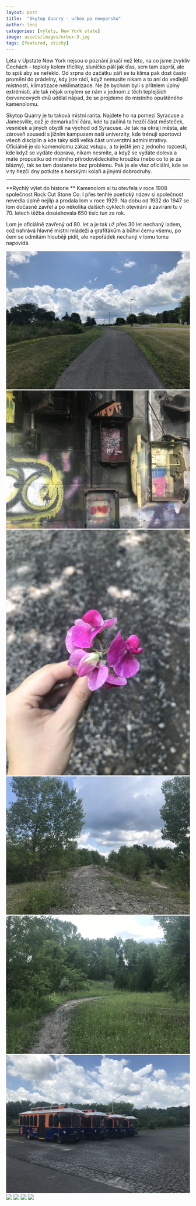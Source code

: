 ```yaml
---
layout: post
title:  "Skytop Quarry - urbex po newyorsku"
author: leni
categories: [výlety, New York state]
image: assets/images/urbex-3.jpg
tags: [featured, sticky]
---
```


Léta v Upstate New York nejsou o poznání jinačí než léto, na co jsme zvyklív Čechách - teploty kolem třicítky, sluníčko pálí jak ďas, sem tam zaprší, ale to spíš aby se neřeklo. Od srpna do začátku září se tu klima pak dost často promění do prádelny, kdy jste rádi, když nemusíte nikam a to aní do vedlejší místnosti, klimatizace neklimatizace. Ne že bychom byli s přítelem úplný extrémisti, ale tak nějak omylem se nám v jednom z těch teplejších červencových dnů udělal nápad, že se projdeme do místního opuštěného kamenolomu.

Skytop Quarry je tu taková místní rarita. Najdete ho na pomezí Syracuse a Jamesville, což je demarkační čára, kde tu  začíná ta hezčí část městeček, vesniček a jiných obydlí na východ od Syracuse. Je tak na okraji města, ale zároveň sousedí s jižním kampusem naší univerzity, kde trénují sportovci všech disciplín a kde taky sídlí velká část univerzitní administrativy. Oficiálně je do kamenolomu zákaz vstupu, a to ještě jen z jednoho rozcestí, kde když se vydáte doprava, nikam nesmíte, a když se vydáte doleva a máte propustku od místního přírodovědeckého kroužku (nebo co to je za blázny), tak se tam dostanete bez problému. Pak je ale vlez oficiální, kde se v ty hezčí dny potkáte s horskými kolaři a jinými dobrodruhy.

---
**Rychlý výlet do historie **
Kamenolom si tu otevřela v roce 1908 společnost Rock Cut Stone Co. I přes tenhle poetický název si společnost nevedla úplně nejlíp a prodala lom v roce 1929. Na dobu od 1932 do 1947 se lom dočasně zavřel a po několika dalších cyklech otevírání a zavírání tu v 70. letech těžba dosáahovala 650 tisíc tun za rok.

Lom je oficiálně zavřený od 80. let a je tak už přes 30 let nechaný ladem, což nahrává hlavně místní mládeži a grafiťákům a bůhví čemu všemu, po čem se odmítám hlouběji pídit, ale nepořádek nechaný v lomu tomu napovídá.




<img src="/assets/images/cesta-tam.jpg">
<img src="/assets/images/covid-urbex.jpg">
<img src="/assets/images/kyticka.jpg">
<img src="/assets/images/lom-1.jpg">
<img src="/assets/images/najdi-jelena.jpg">
<img src="/assets/images/tramvaje.jpg">
<img src="/assets/images/urbex-1.jpg">
<img src="/assets/images/urbex-2.jpg">
<img src="/assets/images/urbex-3.jpg">
<img src="/assets/images/vyhled-z-lomu.jpg">


